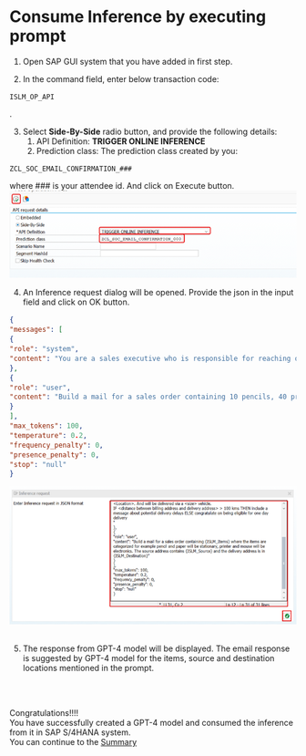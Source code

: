 # Consume Inference by executing prompt

1. Open SAP GUI system that you have added in first step.

2. In the command field, enter below transaction code:
```
ISLM_OP_API
```
.

3. Select **Side-By-Side** radio button, and provide the following details:
    1. API Definition: **TRIGGER ONLINE INFERENCE**
    2. Prediction class: The prediction class created by you:
```
ZCL_SOC_EMAIL_CONFIRMATION_###
``` 
where ### is your attendee id. And click on Execute button.                
![](images/Execute_Inference.png)

4. An Inference request dialog will be opened. Provide the json in the input field and click on OK button.     
```json
{
"messages": [
{
"role": "system",
"content": "You are a sales executive who is responsible for reaching out to customers for confirming or declining their orders. Evaluate the size of the delivery vehicle based on the number of items. Calculate the distance between the billing and delivery location in kilometers. The subject of email should be of format <Confirmation on order number: {order_number} placed on {booking_date}> The body of email should be of format: SO contains <Category> to be delivered to <Location>. And will be delivered via a <size> vehicle. IF <distance between billing address and delivery address> > 100 kms THEN include a message about potential delivery delays ELSE congratulate on being eligible for one day delivery"
},
{
"role": "user",
"content": "Build a mail for a sales order containing 10 pencils, 40 printers, 12 monitors where the items are categorized for example pencil and paper will be stationary, printer and mouse will be electronics. The source address contains Chennai and the delivery address is in Mumbai"
}
],
"max_tokens": 100,
"temperature": 0.2,
"frequency_penalty": 0,
"presence_penalty": 0,
"stop": "null"
}
```                                                                                                                                     
![](images/Inference_Json.png)                                                                                                 
<br/>
  
5. The response from GPT-4 model will be displayed. The email response is suggested by GPT-4 model for the items, source and destination locations mentioned in the prompt.
<br/>
<br/>

Congratulations!!!!                                                                                                           
You have successfully created a GPT-4 model and consumed the inference from it in SAP S/4HANA system.                                           
You can continue to the [Summary](summary.md)
